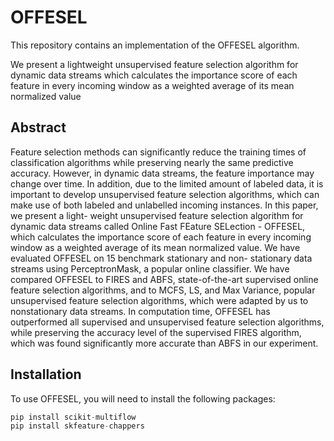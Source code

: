 # OFFESEL

This repository contains an implementation of the OFFESEL algorithm.

We present a lightweight unsupervised feature selection algorithm for dynamic data streams which calculates the importance score of each feature in every incoming window as a weighted average of its mean normalized value

## Abstract
Feature selection methods can significantly reduce the training times of classification algorithms while preserving nearly the same predictive accuracy. However, in dynamic data streams, the feature importance may change over time. In addition, due to the limited amount of labeled data, it is important to develop unsupervised feature selection algorithms, which can make use of both labeled and unlabelled incoming instances. In this paper, we present a light- weight unsupervised feature selection algorithm for dynamic data streams called Online Fast FEature SELection - OFFESEL, which calculates the importance score of each feature in every incoming window as a weighted average of its mean normalized value. We have evaluated OFFESEL on 15 benchmark stationary and non- stationary data streams using PerceptronMask, a popular online classifier. We have compared OFFESEL to FIRES and ABFS, state-of-the-art supervised online feature selection algorithms, and to MCFS, LS, and Max Variance, popular unsupervised feature selection algorithms, which were adapted by us to nonstationary data streams. In computation time, OFFESEL has outperformed all supervised and unsupervised feature selection algorithms, while preserving the accuracy level of the supervised FIRES algorithm, which was found significantly more accurate than ABFS in our experiment.


## Installation
To use OFFESEL, you will need to install the following packages:
```python
pip install scikit-multiflow
pip install skfeature-chappers
